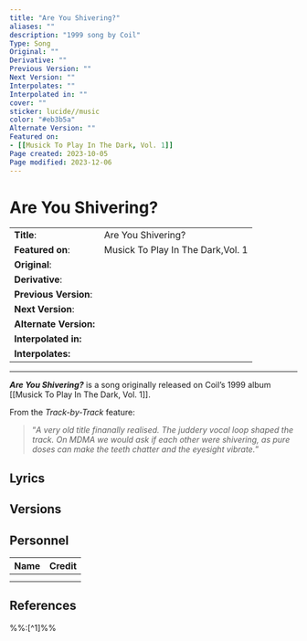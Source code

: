 ```yaml
---
title: "Are You Shivering?"
aliases: ""
description: "1999 song by Coil"
Type: Song
Original: ""
Derivative: ""
Previous Version: ""
Next Version: ""
Interpolates: ""
Interpolated in: ""
cover: ""
sticker: lucide//music
color: "#eb3b5a"
Alternate Version: ""
Featured on:
- [[Musick To Play In The Dark, Vol. 1]]
Page created: 2023-10-05
Page modified: 2023-12-06
---
```


# Are You Shivering?

|  |  |
| --- | --- |
| __Title__: | Are You Shivering? |
| __Featured on__: | Musick To Play In The Dark,Vol. 1 |
| __Original__: |  |
| __Derivative__: |  |
| __Previous Version__: |  |
| __Next Version__: |  |
| __Alternate Version:__ |  |
| __Interpolated in:__ |  |
| __Interpolates:__ |  |

---

*__Are You Shivering?__* is a song originally released on Coil’s 1999 album [[Musick To Play In The Dark, Vol. 1]].

From the *Track-by-Track* feature:

> “*A very old title finanally realised. The juddery vocal loop shaped the track. On MDMA we would ask if each other were shivering, as pure doses can make the teeth chatter and the eyesight vibrate.*”

## Lyrics

## Versions

## Personnel

|Name|Credit|
|---|---|
|||
|||

## References

%%:[^1]%%
